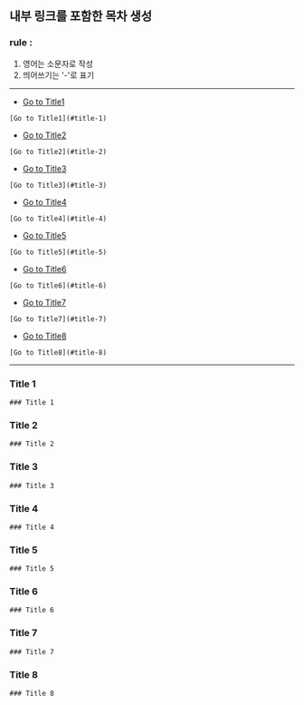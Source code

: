 ## 내부 링크를 포함한 목차 생성
### rule :
1. 영어는 소문자로 작성
2. 띄어쓰기는 '-'로 표기
---

- [Go to Title1](#title-1)

```[Go to Title1](#title-1)```

- [Go to Title2](#title-2)

```[Go to Title2](#title-2)```

- [Go to Title3](#title-3)

```[Go to Title3](#title-3)```

- [Go to Title4](#title-4)

```[Go to Title4](#title-4)```

- [Go to Title5](#title-5)

```[Go to Title5](#title-5)```

- [Go to Title6](#title-6)

```[Go to Title6](#title-6)```

- [Go to Title7](#title-7)

```[Go to Title7](#title-7)```

- [Go to Title8](#title-8)

```[Go to Title8](#title-8)```

---




### Title 1
```### Title 1```

### Title 2
```### Title 2```

### Title 3
```### Title 3```

### Title 4
```### Title 4```

### Title 5
```### Title 5```

### Title 6
```### Title 6```

### Title 7
```### Title 7```

### Title 8
```### Title 8``` 
